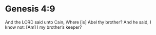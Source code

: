 # Genesis 4:9

And the LORD said unto Cain, Where [is] Abel thy brother? And he said, I know not: [Am] I my brother’s keeper?